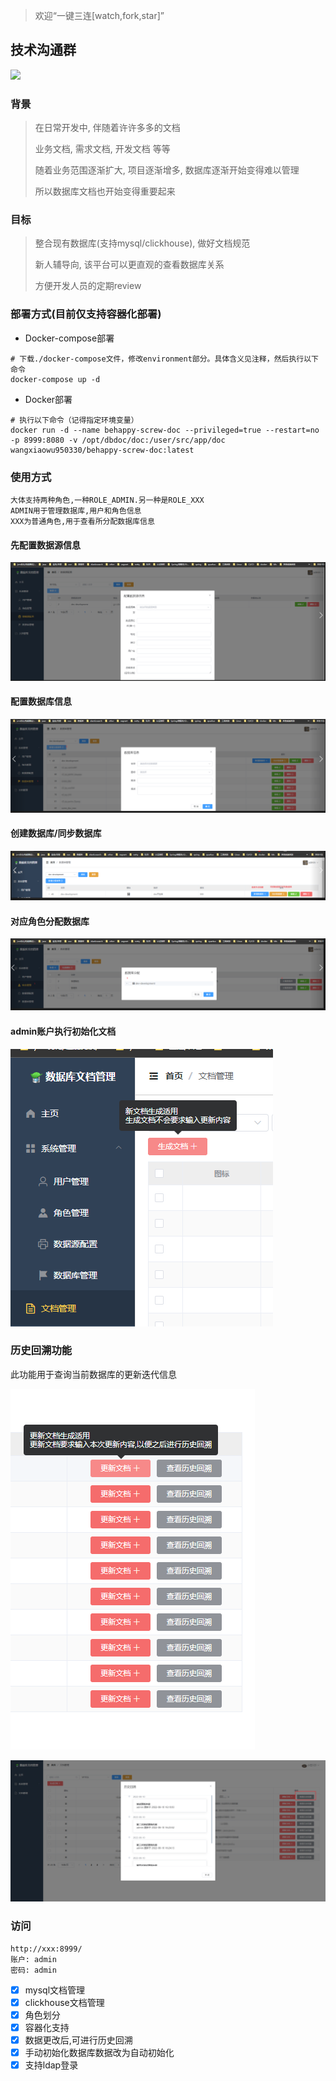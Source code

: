 > 欢迎“一键三连[watch,fork,star]”

## 技术沟通群
<img src="https://raw.githubusercontent.com/wang-xiaowu/picture_repository/master/behappy_group.jpg" width="300px">

### 背景

> 在日常开发中, 伴随着许许多多的文档
>
> 业务文档, 需求文档, 开发文档 等等
>
> 随着业务范围逐渐扩大, 项目逐渐增多, 数据库逐渐开始变得难以管理
>
> 所以数据库文档也开始变得重要起来

### 目标

> 整合现有数据库(支持mysql/clickhouse), 做好文档规范
>
> 新人辅导向, 该平台可以更直观的查看数据库关系
>
> 方便开发人员的定期review

### 部署方式(目前仅支持容器化部署)

- Docker-compose部署

```
# 下载./docker-compose文件，修改environment部分。具体含义见注释，然后执行以下命令
docker-compose up -d
```

- Docker部署

```
# 执行以下命令（记得指定环境变量）
docker run -d --name behappy-screw-doc --privileged=true --restart=no -p 8999:8080 -v /opt/dbdoc/doc:/user/src/app/doc wangxiaowu950330/behappy-screw-doc:latest
```

### 使用方式

```text
大体支持两种角色,一种ROLE_ADMIN.另一种是ROLE_XXX
ADMIN用于管理数据库,用户和角色信息
XXX为普通角色,用于查看所分配数据库信息
```

#### 先配置数据源信息

![img.png](resources/image/img_1.png)

#### 配置数据库信息

![img.png](resources/image/img_2.png)

#### 创建数据库/同步数据库

![img.png](resources/image/img_3.png)

#### 对应角色分配数据库

![img.png](resources/image/img_4.png)

#### admin账户执行初始化文档

![img.png](resources/image/img_5.png)

### 历史回溯功能

此功能用于查询当前数据库的更新迭代信息

![img.png](resources/image/img_6.png)

![image.png](resources/image/img_7.png)

### 访问

```
http://xxx:8999/
账户: admin
密码: admin
```

- [X]  mysql文档管理
- [X]  clickhouse文档管理
- [X]  角色划分
- [X]  容器化支持
- [X]  数据更改后,可进行历史回溯
- [X]  手动初始化数据库数据改为自动初始化
- [X]  支持ldap登录
